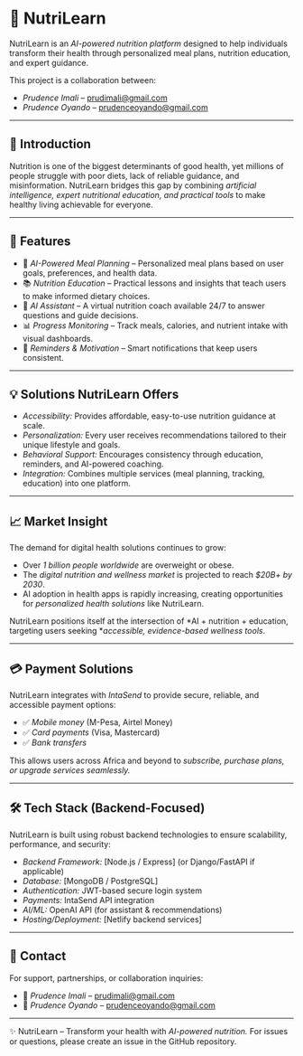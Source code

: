 # 🍏 NutriLearn

NutriLearn is an *AI-powered nutrition platform* designed to help individuals transform their health through personalized meal plans, nutrition education, and expert guidance.  

This project is a collaboration between:  
- *Prudence Imali* – [prudimali@gmail.com](mailto:prudimali@gmail.com)  
- *Prudence Oyando* – [prudenceoyando@gmail.com](mailto:prudenceoyando@gmail.com)  

---

## 🌟 Introduction
Nutrition is one of the biggest determinants of good health, yet millions of people struggle with poor diets, lack of reliable guidance, and misinformation. NutriLearn bridges this gap by combining *artificial intelligence, expert nutritional education, and practical tools* to make healthy living achievable for everyone.  

---

## 🚀 Features
- 🥗 *AI-Powered Meal Planning* – Personalized meal plans based on user goals, preferences, and health data.  
- 📚 *Nutrition Education* – Practical lessons and insights that teach users to make informed dietary choices.  
- 🤖 *AI Assistant* – A virtual nutrition coach available 24/7 to answer questions and guide decisions.  
- 📊 *Progress Monitoring* – Track meals, calories, and nutrient intake with visual dashboards.  
- 🔔 *Reminders & Motivation* – Smart notifications that keep users consistent.  

---

## 💡 Solutions NutriLearn Offers
- *Accessibility:* Provides affordable, easy-to-use nutrition guidance at scale.  
- *Personalization:* Every user receives recommendations tailored to their unique lifestyle and goals.  
- *Behavioral Support:* Encourages consistency through education, reminders, and AI-powered coaching.  
- *Integration:* Combines multiple services (meal planning, tracking, education) into one platform.  

---

## 📈 Market Insight
The demand for digital health solutions continues to grow:  
- Over *1 billion people worldwide* are overweight or obese.  
- The *digital nutrition and wellness market* is projected to reach *$20B+ by 2030*.  
- AI adoption in health apps is rapidly increasing, creating opportunities for *personalized health solutions* like NutriLearn.  

NutriLearn positions itself at the intersection of *AI + nutrition + education, targeting users seeking **accessible, evidence-based wellness tools*.  

---

## 💳 Payment Solutions
NutriLearn integrates with *IntaSend* to provide secure, reliable, and accessible payment options:  
- ✅ *Mobile money* (M-Pesa, Airtel Money)  
- ✅ *Card payments* (Visa, Mastercard)  
- ✅ *Bank transfers*  

This allows users across Africa and beyond to *subscribe, purchase plans, or upgrade services seamlessly.*  

---

## 🛠 Tech Stack (Backend-Focused)
NutriLearn is built using robust backend technologies to ensure scalability, performance, and security:  
- *Backend Framework:* [Node.js / Express] (or Django/FastAPI if applicable)  
- *Database:* [MongoDB / PostgreSQL]  
- *Authentication:* JWT-based secure login system  
- *Payments:* IntaSend API integration  
- *AI/ML:* OpenAI API (for assistant & recommendations)  
- *Hosting/Deployment:* [Netlify backend services]  

---

## 📧 Contact
For support, partnerships, or collaboration inquiries:  
- 📩 *Prudence Imali* – [prudimali@gmail.com](mailto:prudimali@gmail.com)  
- 📩 *Prudence Oyando* – [prudenceoyando@gmail.com](mailto:prudenceoyando@gmail.com)  

---

✨ NutriLearn – Transform your health with *AI-powered nutrition.*
For issues or questions, please create an issue in the GitHub repository.

